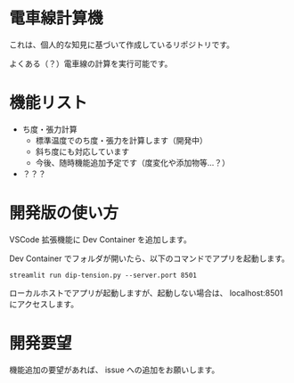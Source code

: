 # 電車線計算機

これは、個人的な知見に基づいて作成しているリポジトリです。

よくある（？）電車線の計算を実行可能です。

# 機能リスト

- ち度・張力計算
  - 標準温度でのち度・張力を計算します（開発中）
  - 斜ち度にも対応しています
  - 今後、随時機能追加予定です（度変化や添加物等…？）
- ？？？

# 開発版の使い方

VSCode 拡張機能に Dev Container を追加します。

Dev Container でフォルダが開いたら、以下のコマンドでアプリを起動します。

```
streamlit run dip-tension.py --server.port 8501
```

ローカルホストでアプリが起動しますが、起動しない場合は、 localhost:8501 にアクセスします。

# 開発要望

機能追加の要望があれば、 issue への追加をお願いします。
